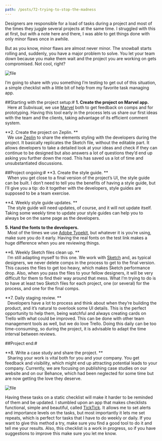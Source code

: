```yaml
---
path: /posts/72-trying-to-stop-the-madness
---
```


Designers are responsible for a load of tasks during a project and most of the times they juggle several projects at the same time. I struggled with this at first, but with a note here and there, I was able to get things done with only minor flaws once in awhile.

But as you know, minor flaws are almost never minor. The snowball starts rolling and, suddenly, you have a major problem to solve. You let your team down because you make them wait and the project you are working on gets compromised. Not cool, right?

![file](https://subvisual.s3.amazonaws.com/blog/post_image/201/original.png)

I’m going to share with you something I’m testing to get out of this situation, a simple checklist with a little bit of help from my favorite task managing app.

##Starting with the project setup:#
**1. Create the project on Marvel app.**<br> 
Here at Subvisual, we use [Marvel](https://marvelapp.com/) both to get feedback on comps and for prototyping. Having this tool early in the process lets us share our first ideas with the team and the clients, taking advantage of its efficient comment system.

**2. Create the project on Zeplin. **<br> 
We use [Zeplin](https://zeplin.io/) to share the elements styling with the developers during the project. It basically replicates the Sketch file, without the editable part. It allows developers to take a detailed look at your ideas and check if they can continue to be designed but also answers a lot of questions they’d end up asking you further down the road. This has saved us a lot of time and unsubstantiated discussions.

##Project ongoing:#
**3. Create the style guide. **<br> 
When you get close to a final version of the project’s UI, the style guide can be built. I don’t need to tell you the benefits of having a style guide, but I’ll give you a tip: do it together with the developers, style guides are supposed to be a team exercise.

**4. Weekly style guide updates. **<br> 
The style guide will need updates, of course, and it will not update itself. Taking some weekly time to update your style guides can help you to always be on the same page as the developers.

**5. Hand the fonts to the developers.**<br> 
Most of the times we use [Adobe Typekit](https://typekit.com/), but whatever it is you’re using, make sure you do it early. Having the real fonts on the test link makes a huge difference when you are reviewing things.

**6. Weekly Sketch files clean up. **<br> 
I’m still adapting myself to this one. We work with [Sketch](https://www.sketchapp.com/) and, as typical designers, we never delete comps in the process to get to the final version. This causes the files to get too heavy, which makes Sketch performance drop. Also, when you pass the files to your fellow designers, it will be very difficult for them to find their way around that mess. What I’m trying to do is to have at least two Sketch files for each project, one (or several) for the process, and one for the final comps.

**7. Daily staging review. **<br> 
Developers have a lot to process and think about when they’re building the product, and it’s natural to overlook some UI details. This is the perfect opportunity to help them, being watchful and always creating cards on Trello with what could be improved. This can be done with other team management tools as well, but we do love Trello. Doing this daily can be too time-consuming, so during the project, it is advisable to adapt the time interval between reviews.

##Project end:#

**8. Write a case study and share the project. **<br> 
Sharing your work is vital both for you and your company. You get feedback and visibility, which might end up attracting potential leads to your company. Currently, we are focusing on publishing case studies on our website and on our Behance, which had been neglected for some time but are now getting the love they deserve.

![file](https://subvisual.s3.amazonaws.com/blog/post_image/198/original.png)

Having these tasks on a static checklist will make it harder to be reminded of them and be updated. I stumbled upon an app that makes checklists functional, simple and beautiful, called [TickTick](https://ticktick.com/). It allows me to set alerts and importance levels on the tasks, but most importantly it lets me set repeats, which is perfect for tasks that I have to do weekly or daily. If you want to give this method a try, make sure you find a good tool to do it and tell me your results. Also, this checklist is a work in progress, so if you have suggestions to improve this make sure you let me know.
